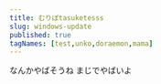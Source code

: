 ```yaml
---
title: むりぽtasuketesss
slug: windows-update
published: true
tagNames: [test,unko,doraemon,mama]
---
```

なんかやばそうね
まじでやばいよ